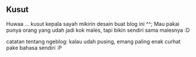 ## Kusut

Huwaa ... kusut kepala sayah mikirin desain buat blog ini ^^; Mau pakai punya orang yang udah jadi kok males, tapi bikin sendiri sama malesnya :D

catatan tentang ngeblog:
kalau udah pusing, emang paling enak curhat pake bahasa sendiri :P

<!-- {"time": "2007-12-05 05:37:12", "title": "Kusut"} -->
